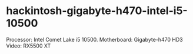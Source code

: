 # hackintosh-gigabyte-h470-intel-i5-10500


Processor: Intel Comet Lake i5 10500.
Motherboard: Gigabyte-h470 HD3
Video: RX5500 XT
